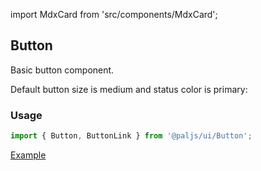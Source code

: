 import MdxCard from 'src/components/MdxCard';

<MdxCard>

## Button

Basic button component.

Default button size is medium and status color is primary:

### Usage

```js
import { Button, ButtonLink } from '@paljs/ui/Button';
```

[Example](demo://Example.tsx)

</MdxCard>
